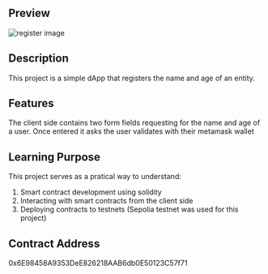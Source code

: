 ## Preview
![register image](preview_image/register-img.png)

## Description
This project is a simple dApp that registers the name and age of an entity.

## Features
The client side contains two form fields requesting for the name and age of a user. Once entered it asks the user validates with their metamask wallet

## Learning Purpose
This project serves as a pratical way to understand:
1. Smart contract development using solidity
2. Interacting with smart contracts from the client side
3. Deploying contracts to testnets (Sepolia testnet was used for this project)

 ## Contract Address
0x6E98458A9353DeE826218AAB6db0E50123C57f71